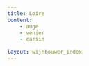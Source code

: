 ```yaml
---
title: Loire
content: 
    - auge
    - venier
    - carsin
    
layout: wijnbouwer_index
---
```

